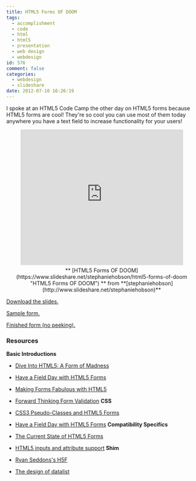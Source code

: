 ```yaml
---
title: HTML5 Forms OF DOOM
tags:
  - accomplishment
  - code
  - html
  - html5
  - presentation
  - web design
  - webdesign
id: 576
comment: false
categories:
  - webdesign
  - slideshare
date: 2012-07-10 16:26:19
---
```


I spoke at an HTML5 Code Camp the other day on HTML5 forms because HTML5 forms are cool! They're so cool you can use most of them today anywhere you have a text field to increase functionality for your users!

<div style="text-align:center;">
<iframe src="http://www.slideshare.net/slideshow/embed_code/13599860" width="427" height="356" frameborder="0" marginwidth="0" marginheight="0" scrolling="no" style="border:1px solid #CCC; border-width:1px 1px 0; margin-bottom:5px; max-width: 100%;" allowfullscreen> </iframe> <div style="margin-bottom:5px"> ** [HTML5 Forms OF DOOM](https://www.slideshare.net/stephaniehobson/html5-forms-of-doom "HTML5 Forms OF DOOM") ** from **[stephaniehobson](http://www.slideshare.net/stephaniehobson)** </div></div>

[Download the slides.](/html5forms/html5forms.pptx)

[Sample form.](/html5forms/unfinished.html)

[Finished form (no peeking).](/html5forms/finished.html)

### Resources

**Basic Introductions**

*   [Dive Into HTML5: A Form of Madness](http://diveintohtml5.info/forms.html)
*   [Have a Field Day with HTML5 Forms](http://24ways.org/2009/have-a-field-day-with-html5-forms/)
*   [Making Forms Fabulous with HTML5](http://www.html5rocks.com/en/tutorials/forms/html5forms/)
*   [Forward Thinking Form Validation](http://www.alistapart.com/articles/forward-thinking-form-validation/)
**CSS**

*   [CSS3 Pseudo-Classes and HTML5 Forms](http://html5doctor.com/css3-pseudo-classes-and-html5-forms/)
*   [Have a Field Day with HTML5 Forms](http://24ways.org/2009/have-a-field-day-with-html5-forms/)
**Compatibility Specifics**

*   [The Current State of HTML5 Forms](http://wufoo.com/html5/)
*   [HTML5 inputs and attribute support](http://miketaylr.com/code/input-type-attr.html)
**Shim**

*   [Ryan Seddons's H5F](https://github.com/ryanseddon/H5F)
*   [The design of datalist](http://adactio.com/journal/4272/)